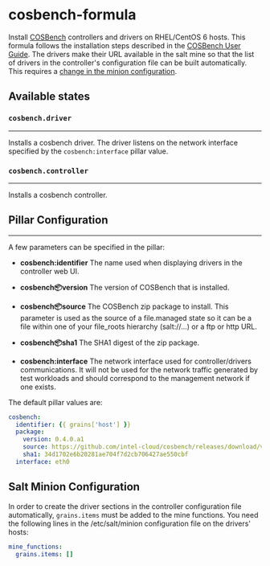 cosbench-formula
================

Install [COSBench](https://github.com/intel-cloud/cosbench) controllers and drivers on RHEL/CentOS 6 hosts. This formula follows the installation steps described in the [COSBench User Guide](https://github.com/intel-cloud/cosbench/blob/master/COSBenchUserGuide.pdf). 
The drivers make their URL available in the salt mine so that the list of drivers in the controller's configuration file can be built automatically. This requires a [change in the minion configuration](#minion-config).


## Available states

### `cosbench.driver`
-----------------

Installs a cosbench driver. The driver listens on the network interface specified by the `cosbench:interface` pillar value.

### `cosbench.controller`
-----------------

Installs a cosbench controller.

## Pillar Configuration
--------------------

A few parameters can be specified in the pillar:

* **cosbench:identifier**
  The name used when displaying drivers in the controller web UI.

* **cosbench:package:version**
  The version of COSBench that is installed.

* **cosbench:package:source**
  The COSBench zip package to install. This parameter is used as the source of a file.managed state so it can be a file within one of your file_roots hierarchy (salt://...) or a ftp or http URL.

* **cosbench:package:sha1**
  The SHA1 digest of the zip package.

* **cosbench:interface**
  The network interface used for controller/drivers communications. It will not be used for the network traffic generated by test workloads and should correspond to the management network if one exists.

The default pillar values are:

``` YAML
cosbench:
  identifier: {{ grains['host'] }}
  package: 
    version: 0.4.0.a1
    source: https://github.com/intel-cloud/cosbench/releases/download/v0.4.0.a1/0.4.0.a1.zip
    sha1: 34d1702e6b20281ae704f7d2cb706427ae550cbf
  interface: eth0
```

## <a name="minion-config"></a>Salt Minion Configuration

In order to create the driver sections in the controller configuration file automatically, `grains.items` must be added to the mine functions. You need the following lines in the /etc/salt/minion configuration file on the drivers' hosts:

``` YAML
mine_functions:
  grains.items: []
```

